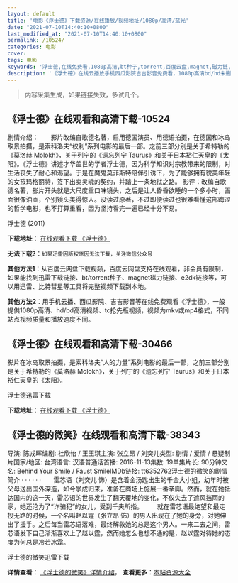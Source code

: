 ```yaml
---
layout: default
title: '电影《浮士德》下载资源/在线播放/视频地址/1080p/高清/蓝光'
date: "2021-07-10T14:40:10+0800"
last_modified_at: "2021-07-10T14:40:10+0800"
permalink: /10524/
categories: 电影
cover:
tags: 电影
keywords: '浮士德,在线免费看,1080p高清,bt种子,torrent,百度云盘,magnet,磁力链,迅雷下载资源'
description: '《浮士德》在线云播放手机西瓜影院吉吉影音免费看，1080p高清bd/hd未删减完整版和tc抢先枪版，mkv/mp4格式，附带bt/torrent种子、magnet/磁力链、百度云盘、网盘资源迅雷下载链接'
---
```


>内容采集生成，如果链接失效，多试几个。


## 《浮士德》在线观看和高清下载-10524

剧情介绍：　　影片改编自歌德名著，启用德国演员、用德语拍摄，在德国和冰岛取景拍摄，是索科洛夫“权利”系列电影的最后一部。之前三部分别是关于希特勒的《莫洛赫 Molokh》，关于列宁的《遗忘列宁 Taurus》和关于日本裕仁天皇的《太阳》。《浮士德》讲述才华盖世的学者浮士德，因为科学知识对宗教带来的限制，对生活丧失了耐心和渴望。于是在魔鬼莫菲斯特陪伴引诱下，为了能够拥有貌美年轻的女孩玛格丽特，签下出卖灵魂的契约，并踏上一条地狱之路。 影评：改编自歌德名著，影片开头就是大尺度重口味镜头，之后是让人昏昏欲睡的一个多小时，画面很像油画，个别镜头美得惊人。没读过原著，不过即便读过也很难看懂这部晦涩的哲学电影，也不打算重看，因为坚持看完一遍已经十分不易。


浮士德 (2011)

**下载地址**： [在线观看下载 《浮士德》](https://www.btbtdy.me/btdy/dy8301.html) 


**无法下载?**：`如果迅雷因版权原因无法下载，关注微信公众号 `

**其他方法1**：从百度云网盘下载视频，百度云网盘支持在线观看，非会员有限制，如果能找到迅雷下载链接、bt/torrent种子、magnet磁力链接、e2dk链接等，可以用迅雷、比特彗星等工具将完整视频下载到本地。

**其他方法2**：用手机云播、西瓜影院、吉吉影音等在线免费观看《浮士德》，一般提供1080p高清、hd/bd高清视频、tc抢先版视频，视频为mkv或mp4格式，不同站点视频质量和播放速度不同。


## 《浮士德》在线观看和高清下载-30466

影片在冰岛取景拍摄，是索科洛夫&ldquo;人的力量”系列电影的最后一部，之前三部分别是关于希特勒的《莫洛赫 Molokh》，关于列宁的《遗忘列宁 Taurus》和关于日本裕仁天皇的《太阳》。


浮士德迅雷下载

**下载地址**： [在线观看下载 《浮士德》](https://www.993dy.com//vod-detail-id-18247.html) 


## 《浮士德的微笑》在线观看和高清下载-38343

导演: 陈戎晖编剧: 杜欣怡 / 王玉琪主演: 张立昂 / 刘奕儿类型: 剧情 / 爱情 / 悬疑制片国家/地区: 台湾语言: 汉语普通话首播: 2016-11-13集数: 19单集片长: 90分钟又名: Behind Your Smile / Faust SmileIMDb链接: tt6352762浮士德的微笑的剧情简介  ·  ·  ·  ·  ·  ·　　雷芯语（刘奕儿 饰）是含着金汤匙出生的千金大小姐，幼年时被父母送出国外深造，如今学成归来，准备在商场上施展一番拳脚。然而，就在她抵达国内的这一天，雷芯语的世界发生了翻天覆地的变化，不仅失去了遮风挡雨的家，她还沦为了“诈骗犯”的女儿，受到千夫所指。 　　就在雷芯语最绝望和最走投无路的时候，一个名叫赵以霆（张立昂 饰）的男人出现在了她的身旁，对她伸出了援手。之后每当雷芯语落难，最终解救她的总是这个男人。一来二去之间，雷芯语发下自己渐渐喜欢上了赵以霆，然而她怎么也想不通的是，赵以霆对待她的态度为何总是冷若冰霜。


浮士德的微笑迅雷下载

**详情查看**： [《浮士德的微笑》详情介绍](/movie/38343/)， **查看更多**：[本站资源大全](/movie/t/all/)

